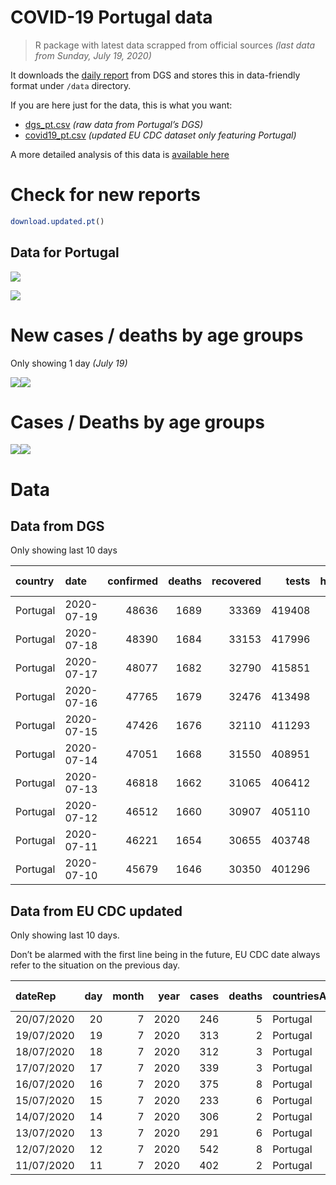 COVID-19 Portugal data
================

> R package with latest data scrapped from official sources *(last data
> from Sunday, July 19, 2020)*

It downloads the [daily
report](https://covid19.min-saude.pt/relatorio-de-situacao/) from DGS
and stores this in data-friendly format under `/data` directory.

If you are here just for the data, this is what you want:

  - [dgs\_pt.csv](raw/master/data/dgs_pt.csv) *(raw data from Portugal’s
    DGS)*
  - [covid19\_pt.csv](raw/master/data/covid19_pt.csv) *(updated EU CDC
    dataset only featuring Portugal)*

A more detailed analysis of this data is [available
here](https://averissimo.github.io/covid19-analysis/portugal.html)

# Check for new reports

``` r
download.updated.pt()
```

## Data for Portugal

![](README_files/figure-gfm/unnamed-chunk-7-1.svg)<!-- -->

![](README_files/figure-gfm/unnamed-chunk-8-1.svg)<!-- -->

# New cases / deaths by age groups

Only showing 1 day *(July 19)*

![](README_files/figure-gfm/unnamed-chunk-10-1.svg)<!-- -->![](README_files/figure-gfm/unnamed-chunk-10-2.svg)<!-- -->

# Cases / Deaths by age groups

![](README_files/figure-gfm/unnamed-chunk-11-1.svg)<!-- -->![](README_files/figure-gfm/unnamed-chunk-11-2.svg)<!-- -->

# Data

## Data from DGS

Only showing last 10 days

| country  | date       | confirmed | deaths | recovered |  tests | hospitalized | in.icu | confirmed\_m\_00-09 | confirmed\_w\_00-09 | confirmed\_m\_10-19 | confirmed\_w\_10-19 | confirmed\_m\_20-29 | confirmed\_w\_20-29 | confirmed\_m\_30-39 | confirmed\_w\_30-39 | confirmed\_m\_40-49 | confirmed\_w\_40-49 | confirmed\_m\_50-59 | confirmed\_w\_50-59 | confirmed\_m\_60-69 | confirmed\_w\_60-69 | confirmed\_m\_70-79 | confirmed\_w\_70-79 | confirmed\_m\_80+ | confirmed\_w\_80+ | death\_m\_00-09 | death\_w\_00-09 | death\_m\_10-19 | death\_w\_10-19 | death\_m\_20-29 | death\_w\_20-29 | death\_m\_30-39 | death\_w\_30-39 | death\_m\_40-49 | death\_w\_40-49 | death\_m\_50-59 | death\_w\_50-59 | death\_m\_60-69 | death\_w\_60-69 | death\_m\_70-79 | death\_w\_70-79 | death\_m\_80+ | death\_w\_80+ |
| :------- | :--------- | --------: | -----: | --------: | -----: | -----------: | -----: | ------------------: | ------------------: | ------------------: | ------------------: | ------------------: | ------------------: | ------------------: | ------------------: | ------------------: | ------------------: | ------------------: | ------------------: | ------------------: | ------------------: | ------------------: | ------------------: | ----------------: | ----------------: | --------------: | --------------: | --------------: | --------------: | --------------: | --------------: | --------------: | --------------: | --------------: | --------------: | --------------: | --------------: | --------------: | --------------: | --------------: | --------------: | ------------: | ------------: |
| Portugal | 2020-07-19 |     48636 |   1689 |     33369 | 419408 |          439 |     61 |                 891 |                 755 |                1014 |                1148 |                3410 |                3968 |                3760 |                4159 |                3578 |                4464 |                3165 |                4269 |                2308 |                2593 |                1602 |                1805 |              1840 |              3843 |               0 |               0 |               0 |               0 |               1 |               1 |               1 |               2 |              10 |              10 |              38 |              17 |             102 |              48 |             198 |             128 |           491 |           642 |
| Portugal | 2020-07-18 |     48390 |   1684 |     33153 | 417996 |          452 |     65 |                 883 |                 744 |                1004 |                1139 |                3403 |                3938 |                3733 |                4141 |                3561 |                4437 |                3143 |                4254 |                2296 |                2585 |                1596 |                1797 |              1837 |              3835 |               0 |               0 |               0 |               0 |               1 |               1 |               1 |               2 |              10 |              10 |              38 |              17 |             102 |              48 |             197 |             128 |           489 |           640 |
| Portugal | 2020-07-17 |     48077 |   1682 |     32790 | 415851 |          447 |     67 |                 869 |                 735 |                 995 |                1129 |                3376 |                3904 |                3715 |                4112 |                3539 |                4406 |                3123 |                4233 |                2282 |                2567 |                1586 |                1788 |              1833 |              3821 |               0 |               0 |               0 |               0 |               1 |               1 |               1 |               2 |              10 |              10 |              38 |              17 |             102 |              48 |             197 |             128 |           488 |           639 |
| Portugal | 2020-07-16 |     47765 |   1679 |     32476 | 413498 |          476 |     72 |                 853 |                 727 |                 984 |                1122 |                3353 |                3861 |                3691 |                4076 |                3520 |                4376 |                3103 |                4212 |                2273 |                2555 |                1579 |                1779 |              1828 |              3815 |               0 |               0 |               0 |               0 |               1 |               1 |               1 |               2 |              10 |              10 |              38 |              17 |             102 |              48 |             197 |             128 |           487 |           637 |
| Portugal | 2020-07-15 |     47426 |   1676 |     32110 | 411293 |          478 |     68 |                 843 |                 715 |                 975 |                1105 |                3320 |                3833 |                3659 |                4036 |                3494 |                4345 |                3084 |                4191 |                2259 |                2548 |                1567 |                1770 |              1824 |              3802 |               0 |               0 |               0 |               0 |               1 |               1 |               1 |               2 |              10 |              10 |              38 |              17 |             102 |              48 |             196 |             128 |           486 |           636 |
| Portugal | 2020-07-14 |     47051 |   1668 |     31550 | 408951 |          472 |     69 |                 827 |                 707 |                 964 |                1090 |                3284 |                3813 |                3627 |                3996 |                3455 |                4303 |                3060 |                4168 |                2248 |                2534 |                1553 |                1762 |              1813 |              3798 |               0 |               0 |               0 |               0 |               1 |               1 |               1 |               2 |              10 |              10 |              38 |              17 |             102 |              48 |             196 |             128 |           484 |           630 |
| Portugal | 2020-07-13 |     46818 |   1662 |     31065 | 406412 |          467 |     63 |                 822 |                 702 |                 959 |                1084 |                3255 |                3785 |                3604 |                3983 |                3428 |                4284 |                3047 |                4151 |                2235 |                2524 |                1548 |                1757 |              1811 |              3791 |               0 |               0 |               0 |               0 |               1 |               1 |               1 |               2 |              10 |              10 |              38 |              17 |             102 |              48 |             195 |             126 |           484 |           627 |
| Portugal | 2020-07-12 |     46512 |   1660 |     30907 | 405110 |          462 |     64 |                 809 |                 690 |                 947 |                1080 |                3219 |                3758 |                3573 |                3958 |                3402 |                4269 |                3022 |                4133 |                2218 |                2509 |                1540 |                1749 |              1807 |              3781 |               0 |               0 |               0 |               0 |               1 |               1 |               1 |               1 |              10 |              10 |              38 |              17 |             102 |              48 |             194 |             126 |           484 |           627 |
| Portugal | 2020-07-11 |     46221 |   1654 |     30655 | 403748 |          459 |     68 |                 802 |                 676 |                 938 |                1068 |                3200 |                3737 |                3538 |                3940 |                3380 |                4244 |                2997 |                4129 |                2198 |                2492 |                1534 |                1738 |              1802 |              3770 |               0 |               0 |               0 |               0 |               1 |               1 |               1 |               1 |              10 |              10 |              38 |              17 |             102 |              47 |             193 |             125 |           481 |           627 |
| Portugal | 2020-07-10 |     45679 |   1646 |     30350 | 401296 |          471 |     66 |                  NA |                  NA |                  NA |                  NA |                  NA |                  NA |                  NA |                  NA |                  NA |                  NA |                  NA |                  NA |                  NA |                  NA |                  NA |                  NA |                NA |                NA |               0 |               0 |               0 |               0 |               1 |               1 |               1 |               1 |              10 |              10 |              38 |              17 |             102 |              46 |             190 |             125 |           478 |           626 |

## Data from EU CDC updated

Only showing last 10 days.

Don’t be alarmed with the first line being in the future, EU CDC date
always refer to the situation on the previous day.

| dateRep    | day | month | year | cases | deaths | countriesAndTerritories | geoId | countryterritoryCode | popData2019 | continentExp | Cumulative\_number\_for\_14\_days\_of\_COVID-19\_cases\_per\_100000 |
| :--------- | --: | ----: | ---: | ----: | -----: | :---------------------- | :---- | :------------------- | ----------: | :----------- | ------------------------------------------------------------------: |
| 20/07/2020 |  20 |     7 | 2020 |   246 |      5 | Portugal                | PT    | PRT                  |    10276617 | Europe       |                                                                  NA |
| 19/07/2020 |  19 |     7 | 2020 |   313 |      2 | Portugal                | PT    | PRT                  |    10276617 | Europe       |                                                            46.91233 |
| 18/07/2020 |  18 |     7 | 2020 |   312 |      3 | Portugal                | PT    | PRT                  |    10276617 | Europe       |                                                            47.88541 |
| 17/07/2020 |  17 |     7 | 2020 |   339 |      3 | Portugal                | PT    | PRT                  |    10276617 | Europe       |                                                            48.48872 |
| 16/07/2020 |  16 |     7 | 2020 |   375 |      8 | Portugal                | PT    | PRT                  |    10276617 | Europe       |                                                            48.38168 |
| 15/07/2020 |  15 |     7 | 2020 |   233 |      6 | Portugal                | PT    | PRT                  |    10276617 | Europe       |                                                            47.77837 |
| 14/07/2020 |  14 |     7 | 2020 |   306 |      2 | Portugal                | PT    | PRT                  |    10276617 | Europe       |                                                            47.73945 |
| 13/07/2020 |  13 |     7 | 2020 |   291 |      6 | Portugal                | PT    | PRT                  |    10276617 | Europe       |                                                            47.35021 |
| 12/07/2020 |  12 |     7 | 2020 |   542 |      8 | Portugal                | PT    | PRT                  |    10276617 | Europe       |                                                            48.96553 |
| 11/07/2020 |  11 |     7 | 2020 |   402 |      2 | Portugal                | PT    | PRT                  |    10276617 | Europe       |                                                            46.83448 |
